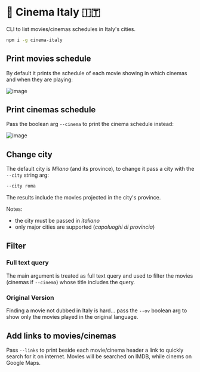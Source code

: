 # 🎥 Cinema Italy 🇮🇹
CLI to list movies/cinemas schedules in Italy's cities.

```sh
npm i -g cinema-italy
```

## Print movies schedule
By default it prints the schedule of each movie showing in which cinemas and when they are playing:

![image](https://user-images.githubusercontent.com/4029499/38526583-353a9d34-3c57-11e8-92b6-5da0190b36b0.png)

## Print cinemas schedule
Pass the boolean arg `--cinema` to print the cinema schedule instead:

![image](https://user-images.githubusercontent.com/4029499/38526609-5802f50a-3c57-11e8-9da8-5905b896206e.png)

## Change city
The default city is *Milano* (and its province), to change it pass a city with the `--city` string arg:

```sh
--city roma
```

The results include the movies projected in the city's province.

Notes:
- the city must be passed in *italiano*
- only major cities are supported (*capoluoghi di provincia*)

## Filter
### Full text query
The main argument is treated as full text query and used to filter the movies (cinemas if `--cinema`) whose title includes the query.

### Original Version
Finding a movie not dubbed in Italy is hard... pass the `--ov` boolean arg to show only the movies played in the original language.

## Add links to movies/cinemas
Pass `--links` to print beside each movie/cinema header a link to quickly search for it on internet.
Movies will be searched on IMDB, while cinems on Google Maps.
